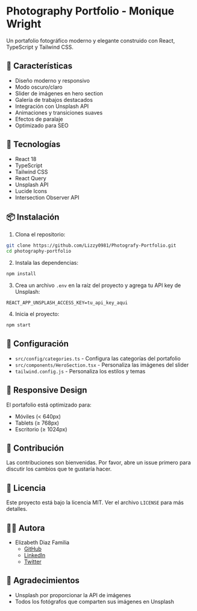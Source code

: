 # Photography Portfolio - Monique Wright

Un portafolio fotográfico moderno y elegante construido con React, TypeScript y Tailwind CSS.

## 🌟 Características

- Diseño moderno y responsivo
- Modo oscuro/claro
- Slider de imágenes en hero section
- Galería de trabajos destacados
- Integración con Unsplash API
- Animaciones y transiciones suaves
- Efectos de paralaje
- Optimizado para SEO

## 🚀 Tecnologías

- React 18
- TypeScript
- Tailwind CSS
- React Query
- Unsplash API
- Lucide Icons
- Intersection Observer API

## 📦 Instalación

1. Clona el repositorio:
```bash
git clone https://github.com/Lizzy0981/Photografy-Portfolio.git
cd photography-portfolio
```

2. Instala las dependencias:
```bash
npm install
```

3. Crea un archivo `.env` en la raíz del proyecto y agrega tu API key de Unsplash:
```env
REACT_APP_UNSPLASH_ACCESS_KEY=tu_api_key_aqui
```

4. Inicia el proyecto:
```bash
npm start
```

## 🔧 Configuración

- `src/config/categories.ts` - Configura las categorías del portafolio
- `src/components/HeroSection.tsx` - Personaliza las imágenes del slider
- `tailwind.config.js` - Personaliza los estilos y temas

## 📱 Responsive Design

El portafolio está optimizado para:
- Móviles (< 640px)
- Tablets (≥ 768px)
- Escritorio (≥ 1024px)

## 🤝 Contribución

Las contribuciones son bienvenidas. Por favor, abre un issue primero para discutir los cambios que te gustaría hacer.

## 📄 Licencia

Este proyecto está bajo la licencia MIT. Ver el archivo `LICENSE` para más detalles.

## 👩‍💻 Autora

- Elizabeth Diaz Familia
  - [GitHub](https://github.com/Lizzy0981)
  - [LinkedIn](https://linkedin.com/in/eli-familia/)
  - [Twitter](https://twitter.com/Lizzyfamilia)

## 🙏 Agradecimientos

- Unsplash por proporcionar la API de imágenes
- Todos los fotógrafos que comparten sus imágenes en Unsplash